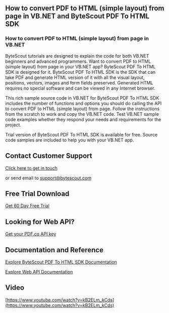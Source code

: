 ## How to convert PDF to HTML (simple layout) from page in VB.NET and ByteScout PDF To HTML SDK

### How to convert PDF to HTML (simple layout) from page in VB.NET

ByteScout tutorials are designed to explain the code for both VB.NET beginners and advanced programmers. Want to convert PDF to HTML (simple layout) from page in your VB.NET app? ByteScout PDF To HTML SDK is designed for it. ByteScout PDF To HTML SDK is the SDK that can take PDF and generate HTML version of it with all the visual layout, positions, vectors, images and form fields preserved. Generated HTML requires no special software and can be viewed in any Internet browser.

This rich sample source code in VB.NET for ByteScout PDF To HTML SDK includes the number of functions and options you should do calling the API to convert PDF to HTML (simple layout) from page. Follow the instructions from the scratch to work and copy the VB.NET code. Test VB.NET sample code examples whether they respond your needs and requirements for the project.

Trial version of ByteScout PDF To HTML SDK is available for free. Source code samples are included to help you with your VB.NET app.

## Contact Customer Support

[Click here to get in touch](https://bytescout.zendesk.com/hc/en-us/requests/new?subject=ByteScout%20PDF%20To%20HTML%20SDK%20Question)

or send email to [support@bytescout.com](mailto:support@bytescout.com?subject=ByteScout%20PDF%20To%20HTML%20SDK%20Question) 

## Free Trial Download

[Get 60 Day Free Trial](https://bytescout.com/download/web-installer?utm_source=github-readme)

## Looking for Web API? 

[Get your PDF.co API key](https://pdf.co/documentation/api?utm_source=github-readme)

## Documentation and Reference

[Explore ByteScout PDF To HTML SDK Documentation](https://bytescout.com/documentation/index.html?utm_source=github-readme)

[Explore Web API Documentation](https://pdf.co/documentation/api?utm_source=github-readme)

## Video

[https://www.youtube.com/watch?v=kB2ELm_kCds](https://www.youtube.com/watch?v=kB2ELm_kCds)
